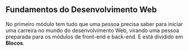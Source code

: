 ## Fundamentos do Desenvolvimento Web

No primeiro módulo tem tudo que uma pessoa precisa saber para iniciar uma carreira no mundo do desenvolvimento Web, virando uma pessoa preparada para os módulos de front-end e back-end. E está dividido em **Blocos**.